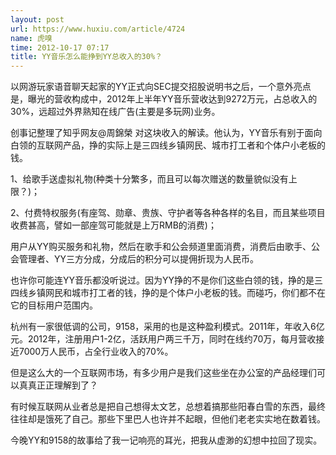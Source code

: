 ```yaml
---
layout: post
url: https://www.huxiu.com/article/4724
name: 虎嗅
time: 2012-10-17 07:17
title: YY音乐怎么能挣到YY总收入的30%？
---
```

以网游玩家语音聊天起家的YY正式向SEC提交招股说明书之后，一个意外亮点是，曝光的营收构成中，2012年上半年YY音乐营收达到9272万元，占总收入的30%，远超过外界熟知在线广告(主要是多玩网)业务。

创事记整理了知乎网友@周錦榮 对这块收入的解读。他认为，YY音乐有别于面向白领的互联网产品，挣的实际上是三四线乡镇网民、城市打工者和个体户小老板的钱。

1、给歌手送虚拟礼物(种类十分繁多，而且可以每次赠送的数量貌似没有上限？)；

2、付费特权服务(有座驾、勋章、贵族、守护者等各种各样的名目，而且某些项目收费甚高，譬如一部座驾可能就是上万RMB的消费)；

用户从YY购买服务和礼物，然后在歌手和公会频道里面消费，消费后由歌手、公会管理者、YY三方分成，分成后的积分可以提佣折现为人民币。

也许你可能连YY音乐都没听说过。因为YY挣的不是你们这些白领的钱，挣的是三四线乡镇网民和城市打工者的钱，挣的是个体户小老板的钱。而碰巧，你们都不在它的目标用户范围内。

杭州有一家很低调的公司，9158，采用的也是这种盈利模式。2011年，年收入6亿元。2012年，注册用户1-2亿，活跃用户两三千万，同时在线约70万，每月营收接近7000万人民币，占全行业收入的70%。

但是这么大的一个互联网市场，有多少用户是我们这些坐在办公室的产品经理们可以真真正正理解到了？

有时候互联网从业者总是把自己想得太文艺，总想着搞那些阳春白雪的东西，最终往往却是饿死了自己。那些下里巴人也许并不起眼，但他们老老实实地在数着钱。

今晚YY和9158的故事给了我一记响亮的耳光，把我从虚渺的幻想中拉回了现实。

